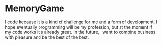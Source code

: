 # MemoryGame
I code because it is a kind of challenge for me and a form of development. I hope eventually programming will be my profession, but at the moment if my code works it's already great. In the future, I want to combine business with pleasure and be the best of the best.
